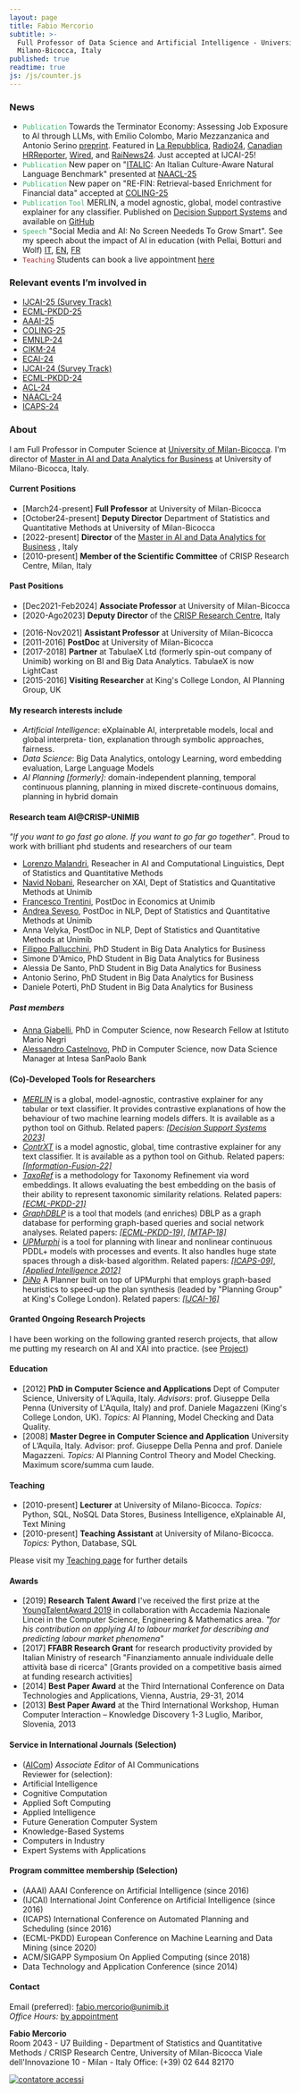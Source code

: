 ```yaml
---
layout: page
title: Fabio Mercorio
subtitle: >-
  Full Professor of Data Science and Artificial Intelligence - University of
  Milano-Bicocca, Italy
published: true
readtime: true
js: /js/counter.js
---
```

### News
- <span style="color:MediumSeaGreen">``Publication``</span> Towards the Terminator Economy: Assessing Job Exposure to AI through LLMs, with Emilio Colombo, Mario Mezzanzanica and Antonio Serino [preprint](https://arxiv.org/abs/2407.19204). Featured in [La Repubblica](https://www.repubblica.it/economia/2024/08/13/news/intelligenza_artificiale_impatto_professioni-423445016/?ref=search), [Radio24](https://giornaleradio.fm/puntate/27-11-2024-120-minuti/), [Canadian HRReporter](https://www.hrreporter.com/focus-areas/hr-technology/ai-exposure-in-highly-skilled-jobs-how-hr-should-adapt/389043), [Wired](https://www.wired.it/article/intelligenza-artificiale-lavoro-impatti-professione-classifica-italia/), and [RaiNews24](https://www.raiplay.it/video/2024/12/Specchio-dei-tempi-4e71ae71-b704-4f10-b233-52b65bf2495f.html?wt_mc=2.www.cpy.raiplay_vid_Specchiodeitempi.). Just accepted at IJCAI-25! 
- <span style="color:MediumSeaGreen">``Publication`` </span> New paper on "[ITALIC](https://italicbench.it/): An Italian Culture-Aware Natural Language Benchmark" presented at [NAACL-25](https://aclanthology.org/2025.naacl-long.68/)
- <span style="color:MediumSeaGreen">``Publication`` </span> New paper on "RE-FIN: Retrieval-based Enrichment for Financial data" accepted at [COLING-25](https://aclanthology.org/2025.coling-industry.62/)
- <span style="color:MediumSeaGreen">``Publication``</span> <span style="color:MediumSeaGreen">``Tool``</span> MERLIN, a model agnostic, global, model contrastive explainer for any classifier. Published on [Decision Support Systems](https://www.sciencedirect.com/science/article/pii/S016792362300115X) and available on [GitHub](https://github.com/Crisp-Unimib/MERLIN) 
- <span style="color:MediumSeaGreen">``Speech``</span> "Social Media and AI: No Screen Neededs To Grow Smart". See my speech about the impact of AI in education (with Pellai, Botturi and Wolf) [IT](https://lnkd.in/dchmhuFS), [EN](https://lnkd.in/dfuirfKt), [FR](https://lnkd.in/dcQvdqu4)
- <span style="color:brown">``Teaching``</span> Students can book a live appointment [here](https://calendly.com/fabio-mercorio/ricevimento-studenti)

### Relevant events I’m involved in
- [IJCAI-25 (Survey Track)](https://ijcai25.org/call-for-papers/)
- [ECML-PKDD-25](https://ecmlpkdd.org/2025/)
- [AAAI-25](https://aaai.org/conference/aaai/aaai-25/)
- [COLING-25](https://coling2025.org/calls/industry_track/)
- [EMNLP-24](https://2024.emnlp.org/calls/industry_track/)
- [CIKM-24](https://cikm2024.org/)
- [ECAI-24](https://www.ecai2024.eu/)
- [IJCAI-24 (Survey Track)](https://ijcai24.org/call-for-papers/)
- [ECML-PKDD-24](https://2024.ecmlpkdd.org/)
- [ACL-24](https://2024.aclweb.org/calls/main_conference_papers/)
- [NAACL-24](https://2024.naacl.org/calls/papers/) 
- [ICAPS-24](https://icaps24.icaps-conference.org/)

### About
I am Full Professor in Computer Science at [University of Milan-Bicocca](https://www.unimib.it/). I'm director of [Master in AI and Data Analytics for Business](https://www.academy.unimib.it/ai-data-analytics-business) at University of Milano-Bicocca, Italy.

#### Current Positions
+ [March24-present] **Full Professor**  at University of Milan-Bicocca
+ [October24-present] **Deputy Director**  Department of Statistics and Quantitative Methods at University of Milan-Bicocca
+ [2022-present] **Director** of the [Master in AI and Data Analytics for Business](https://www.academy.unimib.it/ai-data-analytics-business) , Italy
+ [2010-present] **Member of the Scientific Committee** of CRISP Research Centre, Milan, Italy

####  Past Positions
+ [Dec2021-Feb2024] **Associate Professor**  at University of Milan-Bicocca
+ [2020-Ago2023] **Deputy Director** of the [CRISP Research Centre](https://www.crisp-org.it/), Italy
- [2016-Nov2021] **Assistant Professor**  at University of Milan-Bicocca
- [2011-2016] **PostDoc** at University of Milan-Bicocca
- [2017-2018] **Partner** at TabulaeX Ltd (formerly spin-out company of Unimib) working on BI and Big Data Analytics. TabulaeX is now LightCast
- [2015-2016] **Visiting Researcher** at King's College London, AI Planning Group, UK

#### My research interests include
- *Artificial Intelligence*: eXplainable AI, interpretable models, local and global interpreta- tion, explanation through symbolic approaches, fairness.
- *Data Science*: Big Data Analytics, ontology Learning, word embedding evaluation, Large Language Models
- *AI Planning [formerly]:* domain-independent planning, temporal continuous planning, planning in mixed discrete-continuous domains, planning in hybrid domain

#### Research team AI@CRISP-UNIMIB  
_"If you want to go fast go alone. If you want to go far go together"_. Proud to work with brilliant phd students and researchers of our team
- [Lorenzo Malandri](https://www.linkedin.com/in/lorenzo-malandri-749bb652/), Reseacher in AI and Computational Linguistics, Dept of Statistics and Quantitative Methods
- [Navid Nobani](https://www.linkedin.com/in/navidnobani/), Researcher on XAI, Dept of Statistics and Quantitative Methods at Unimib 
- [Francesco Trentini](https://www.unimib.it/francesco-trentini), PostDoc in Economics at Unimib 
- [Andrea Seveso](https://www.linkedin.com/in/andreaseveso/), PostDoc in NLP, Dept of Statistics and Quantitative Methods at Unimib 
- Anna Velyka, PostDoc in NLP, Dept of Statistics and Quantitative Methods at Unimib 
- [Filippo Pallucchini](https://www.linkedin.com/in/filippo-pallucchini-5322b7103/), PhD Student in Big Data Analytics for Business 
- Simone D'Amico, PhD Student in Big Data Analytics for Business 
- Alessia De Santo, PhD Student in Big Data Analytics for Business 
- Antonio Serino, PhD Student in Big Data Analytics for Business 
- Daniele Potertì, PhD Student in Big Data Analytics for Business 
##### Past members
- [Anna Giabelli](https://www.linkedin.com/in/anna-giabelli-42985718b/), PhD in Computer Science, now Research Fellow at Istituto Mario Negri
- [Alessandro Castelnovo](https://www.linkedin.com/in/alessandro-castelnovo-66421399/), PhD in Computer Science, now Data Science Manager at Intesa SanPaolo Bank

#### (Co)-Developed Tools for Researchers
- [*MERLIN*](https://github.com/Crisp-Unimib/MERLIN) is a global, model-agnostic, contrastive explainer for any tabular or text classifier. It provides contrastive explanations of how the behaviour of two machine learning models differs. It is available as a python tool on Github. Related papers: [*[Decision Support Systems 2023]*](https://www.sciencedirect.com/science/article/pii/S016792362300115X)
- [*ContrXT*](http://contrxt.ai) is a model agnostic, global, time contrastive explainer for any text classifier. It is available as a python tool on Github. Related papers: [*[Information-Fusion-22]*](https://www.sciencedirect.com/science/article/pii/S1566253521002426?dgcid=author)
- [*TaxoRef*](https://github.com/Crisp-Unimib/TaxoRef) is a methodology for Taxonomy Refinement via word embeddings. It allows evaluating the best embedding on the basis of their ability to represent taxonomic similarity relations. Related papers: [*[ECML-PKDD-21]*](https://link.springer.com/chapter/10.1007%2F978-3-030-86523-8_37)
- [*GraphDBLP*](https://github.com/fabiomercorio/GraphDBLP) is a tool that models (and enriches) DBLP as a graph database for performing graph-based queries and social network analyses. Related papers: [*[ECML-PKDD-19]*](https://link.springer.com/chapter/10.1007/978-3-030-46133-1_46), [*[MTAP-18]*](https://link.springer.com/article/10.1007%2Fs11042-017-5503-2)
- [*UPMurphi*](https://github.com/fabiomercorio/UPMurphi) is a tool for  planning with linear and nonlinear continuous PDDL+ models with processes and events. It also handles huge state spaces through a disk-based algorithm. Related papers: [*[ICAPS-09]*](https://aaai.org/ocs/index.php/ICAPS/ICAPS09/paper/view/707/1100), [*[Applied Intelligence 2012]*](https://link.springer.com/article/10.1007%2Fs10489-011-0306-z)
- [*DiNo*](https://github.com/KCL-Planning/DiNo) A Planner built on top of UPMurphi that employs graph-based heuristics to speed-up the plan synthesis (leaded by "Planning Group" at King's College London). Related papers: [*[IJCAI-16]*](https://www.ijcai.org/Abstract/16/455)


#### Granted Ongoing Research Projects
I have been working on the following granted reserch projects, that allow me putting my research on AI and XAI into practice. (see [Project](https://fabiomercorio.github.io/projects/))  

####  Education
- [2012] **PhD in Computer Science and Applications** Dept of Computer Science, University of L’Aquila, Italy. *Advisors*: prof. Giuseppe Della Penna (University of L'Aquila, Italy) and prof. Daniele Magazzeni (King's College London, UK). *Topics:* AI Planning, Model Checking and Data Quality.
- [2008] **Master Degree in Computer Science and Application** University of L’Aquila, Italy. Advisor: prof. Giuseppe Della Penna and prof. Daniele Magazzeni. *Topics:* AI Planning Control Theory and Model Checking. Maximum score/summa cum laude.

#### Teaching
- [2010-present] **Lecturer** at University of Milano-Bicocca. *Topics:* Python, SQL, NoSQL Data Stores, Business Intelligence, eXplainable AI, Text Mining
- [2010-present] **Teaching Assistant** at University of Milano-Bicocca. *Topics:* Python, Database, SQL

Please visit my [Teaching page](https://fabiomercorio.github.io/teaching/) for further details

#### Awards
- [2019]  **Research Talent Award** I've received the first prize at the [YoungTalentAward 2019](https://www.unimib.it/ricerca/finanziamenti/finanziamenti-ateneo/premio-giovani-talenti) in collaboration with Accademia Nazionale Lincei in the Computer Science, Engineering & Mathematics area. _"for his contribution on applying AI to labour market for describing and predicting labour market phenomena"_
- [2017]  **FFABR Research Grant** for research productivity provided by Italian Ministry of research "Finanziamento annuale individuale delle attività base di ricerca" [Grants provided on a competitive basis aimed at funding research activities]
- [2014] **Best Paper Award** at the Third International Conference on Data Technologies and Applications, Vienna, Austria, 29-31, 2014
- [2013] **Best Paper Award** at the Third International Workshop, Human Computer Interaction – Knowledge Discovery 1-3 Luglio, Maribor, Slovenia, 2013

#### Service in International Journals (Selection)
- ([AICom](https://www.aicommunications.eu/)) *Associate Editor* of AI Communications   
Reviewer for (selection):
- Artificial Intelligence
- Cognitive Computation
- Applied Soft Computing
- Applied Intelligence
- Future Generation Computer System
- Knowledge-Based Systems
- Computers in Industry
- Expert Systems with Applications

#### Program committee membership (Selection)
- (AAAI) AAAI Conference on Artificial Intelligence (since 2016) 
- (IJCAI) International Joint Conference on Artificial Intelligence (since 2016) 
- (ICAPS) International Conference on Automated Planning and Scheduling (since 2016)
- (ECML-PKDD) European Conference on Machine Learning and Data Mining (since 2020) 
- ACM/SIGAPP Symposium On Applied Computing (since 2018)
- Data Technology and Application  Conference (since 2014)

#### Contact
Email (preferred): [fabio.mercorio@unimib.it](mailto:fabio.mercorio@unimib.it)  
*Office Hours:* [by appointment](https://calendly.com/fabio-mercorio/meet-mercorio)

**Fabio Mercorio**  
Room 2043 - U7 Building - Department of Statistics and Quantitative Methods / CRISP Research Centre, University of Milan-Bicocca
Viale dell'Innovazione 10 - Milan - Italy
Office: (+39) 02 644 82170

<!-- Calendly badge widget begin -->
<link href="https://assets.calendly.com/assets/external/widget.css" rel="stylesheet">
<script src="https://assets.calendly.com/assets/external/widget.js" type="text/javascript" async></script>
<script type="text/javascript">window.onload = function() { Calendly.initBadgeWidget({ url: 'https://calendly.com/fabio-mercorio/meet-mercorio', text: 'Schedule time with me', color: '#0069ff', textColor: '#ffffff', branding: undefined }); }</script>
<!-- Calendly badge widget end -->



<!-- Histats.com  START  (aync)-->
<script type="text/javascript">var _Hasync= _Hasync|| [];
_Hasync.push(['Histats.start', '1,746089,4,0,0,0,00000000']);
_Hasync.push(['Histats.fasi', '1']);
_Hasync.push(['Histats.track_hits', '']);
(function() {
var hs = document.createElement('script'); hs.type = 'text/javascript'; hs.async = true;
hs.src = ('//s10.histats.com/js15_as.js');
(document.getElementsByTagName('head')[0] || document.getElementsByTagName('body')[0]).appendChild(hs);
})();</script>
<noscript><a href="/" target="_blank"><img  src="//sstatic1.histats.com/0.gif?746089&101" alt="contatore accessi" border="0"></a></noscript>
<!-- Histats.com  END  -->
